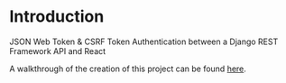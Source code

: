 # Introduction

JSON Web Token & CSRF Token Authentication between a Django REST Framework API and React

A walkthrough of the creation of this project can be found [here](https://github.com/keegangood/django_guides/tree/master/jwt_csrf_drf_react).
